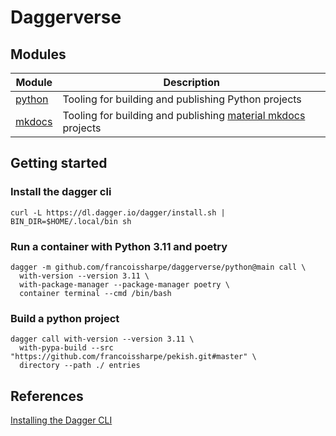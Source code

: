 # Daggerverse

## Modules
| Module             | Description                                                                                                                     |
|--------------------|---------------------------------------------------------------------------------------------------------------------------------|
| [python](./python) | Tooling for building and publishing Python projects                                                                             |
| [mkdocs](./mkdocs) | Tooling for building and publishing [material mkdocs](https://squidfunk.github.io/mkdocs-material/creating-your-site/) projects |
## Getting started

### Install the dagger cli

```shell
curl -L https://dl.dagger.io/dagger/install.sh | BIN_DIR=$HOME/.local/bin sh
```

### Run a container with Python 3.11 and poetry
```shell
dagger -m github.com/francoissharpe/daggerverse/python@main call \
  with-version --version 3.11 \
  with-package-manager --package-manager poetry \
  container terminal --cmd /bin/bash
```

### Build a python project

```shell
dagger call with-version --version 3.11 \
  with-pypa-build --src "https://github.com/francoissharpe/pekish.git#master" \
  directory --path ./ entries
```

## References
[Installing the Dagger CLI](https://docs.dagger.io/quickstart/729237/cli/)